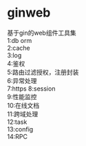 # ginweb
基于gin的web组件工具集  
1:db orm        
2:cache     
3:log   
4:鉴权    
5:路由过滤授权，注册封装   
6:异常处理  
7:https 
8:session   
9:性能监控  
10:在线文档  
11:跨域处理  
12:task  
13:config      
14:RPC  
